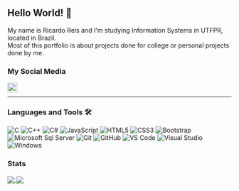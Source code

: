 ## Hello World! 👋

My name is Ricardo Reis and I'm studying Information Systems in UTFPR, located in Brazil. \
Most of this portfolio is about projects done for college or personal projects done by me.

### My Social Media
<a style="text-decoration: none; color: white" href="https://www.linkedin.com/in/ricardo-henrique-pires-dos-reis-6997a8234?utm_source=share&utm_campaign=share_via&utm_content=profile&utm_medium=ios_app">
  <img align="left" alt="Ricardo Reis" width="22px" style="color: white" src="https://cdn.jsdelivr.net/npm/simple-icons@v3/icons/linkedin.svg" />
  <strong>Linkedin</strong>
</a>
<br>

------

### Languages and Tools 🛠 

![C](http://img.shields.io/badge/-C-A8B9CC?style=flat-square&logo=c&logoColor=ffffff)
![C++](http://img.shields.io/badge/-C++-00599C?style=flat-square&logo=cplusplus&logoColor=ffffff)
![C#](http://img.shields.io/badge/-C%23-5391FE?style=flat-square&logo=csharp&logoColor=ffffff&color=purple)
![JavaScript](https://img.shields.io/badge/-JavaScript-%23F7DF1C?style=flat-square&logo=javascript&logoColor=000000&labelColor=%23F7DF1C&color=%23FFCE5A)
![HTML5](https://img.shields.io/badge/-HTML5-%23E44D27?style=flat-square&logo=html5&logoColor=ffffff)
![CSS3](https://img.shields.io/badge/-CSS3-%231572B6?style=flat-square&logo=css3)
![Bootstrap](https://img.shields.io/badge/-Bootstrap-563D7C?style=flat-square&logo=Bootstrap&logoColor=ffffff)
![Microsoft Sql Server](https://img.shields.io/badge/-Sql%20Server-CC2927?style=flat-square&logo=microsoft-sql-server&logoColor=ffffff)
![Git](https://img.shields.io/badge/-Git-%23F05032?style=flat-square&logo=git&logoColor=%23ffffff)
![GitHub](https://img.shields.io/badge/-GitHub-181717?style=flat-square&logo=github)
![VS Code](http://img.shields.io/badge/-VS%20Code-007ACC?style=flat-square&logo=visual-studio-code&logoColor=ffffff)
![Visual Studio](http://img.shields.io/badge/-Visual%20Studio-5391FE?style=flat-square&logo=visualstudio&logoColor=ffffff&color=purple)
![Windows](http://img.shields.io/badge/-Windows-0078D6?style=flat-square&logo=windows&logoColor=ffffff)

### Stats
<a href="https:://github.com/RicardoHPReis">
  <img align="center" src="https://github-readme-stats.vercel.app/api?username=RicardoHPReis&show_icons=true&theme=dark">
</a>
<a href="https:://github.com/RicardoHPReis">
  <img align="center" src="https://github-readme-stats.vercel.app/api/top-langs/?username=RicardoHPReis&theme=dark&hide=Jupyter%20Notebook&langs_count=8&layout=compact">
</a>

<!--
- 🔭 I’m currently working on ...
- 🌱 I’m currently learning ...
- 👯 I’m looking to collaborate on ...
- 🤔 I’m looking for help with ...
- 💬 Ask me about ...
- 📫 How to reach me: ...
- 😄 Pronouns: ...
- ⚡ Fun fact: ...
-->
